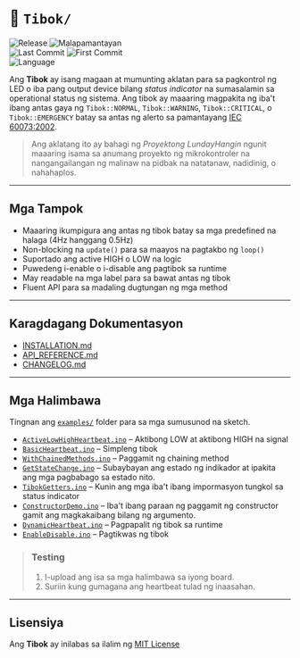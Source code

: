 # 📖 `Tibok/`
![Release](https://img.shields.io/github/v/release/LakanHaraya/Tibok?include_prereleases)
![Malapamantayan](https://img.shields.io/badge/malapamantayan-LNDH--0051-purple)  
![Last Commit](https://img.shields.io/github/last-commit/LakanHaraya/Tibok?label=last%20commit&style=flat-square)
![First Commit](https://img.shields.io/badge/first%20commit-2025--04--11-FCD116)  
![Language](https://img.shields.io/badge/language-Filipino%20(may%20neolohismo)-0038A8)

Ang **Tibok** ay isang magaan at mumunting aklatan para sa
pagkontrol ng LED o iba pang output device bilang *status indicator* na
sumasalamin sa operational status ng sistema. Ang tibok ay maaaring magpakita ng
iba't ibang antas gaya ng `Tibok::NORMAL`, `Tibok::WARNING`, `Tibok::CRITICAL`, o `Tibok::EMERGENCY` batay sa antas ng alerto sa pamantayang
[IEC 60073:2002](https://webstore.iec.ch/en/publication/587).

> Ang aklatang ito ay bahagi ng *Proyektong LundayHangin* ngunit
> maaaring isama sa anumang proyekto ng mikrokontroler na
> nangangailangan ng malinaw na pidbak na natatanaw, nadidinig, o
> nahahaplos.

---

## Mga Tampok

- Maaaring ikumpigura ang antas ng tibok batay sa mga predefined na halaga (4Hz hanggang 0.5Hz)
- Non-blocking na `update()` para sa maayos na pagtakbo ng `loop()`
- Suportado ang active HIGH o LOW na logic
- Puwedeng i-enable o i-disable ang pagtibok sa runtime
- May readable na mga label para sa bawat antas ng tibok
- Fluent API para sa madaling dugtungan ng mga method


---

## Karagdagang Dokumentasyon

- [INSTALLATION.md](docs/INSTALLATION.md)
- [API_REFERENCE.md](docs/API_REFERENCE.md)
- [CHANGELOG.md](docs/CHANGELOG.md)

---

## Mga Halimbawa

Tingnan ang [`examples/`](examples/) folder para sa mga sumusunod na sketch.

- [`ActiveLowHighHeartbeat.ino`](examples/ActiveLowHighHeartbeat/ActiveLowHighHeartbeat.ino) – Aktibong LOW at aktibong HIGH na signal
- [`BasicHeartbeat.ino`](examples/BasicHeartbeat/BasicHeartbeat.ino) – Simpleng tibok
- [`WithChainedMethods.ino`](examples/WithChainedMethods/WithChainedMethods.ino) – Paggamit ng chaining method
- [`GetStateChange.ino`](examples/GetStateChange/GetStateChange.ino) – Subaybayan ang estado ng indikador at ipakita ang mga pagbabago sa estado nito.
- [`TibokGetters.ino`](examples/TibokGetters/TibokGetters.ino) – Kunin ang mga iba't ibang impormasyon tungkol sa status indicator
- [`ConstructorDemo.ino`](examples/ConstructorDemo/ConstructorDemo.ino) – Iba't ibang paraan ng paggamit ng constructor gamit ang magkakaibang bilang ng argumento.
- [`DynamicHeartbeat.ino`](examples/DynamicHeartbeat/DynamicHeartbeat.ino) – Pagpapalit ng tibok sa runtime
- [`EnableDisable.ino`](examples/EnableDisable/EnableDisable.ino) – Pagtikwas ng tibok

> ### Testing
> 1. I-upload ang isa sa mga halimbawa sa iyong board.
> 2. Suriin kung gumagana ang heartbeat tulad ng inaasahan.

---

## Lisensiya

Ang **Tibok** ay inilabas sa ilalim ng [MIT License](license.txt)
